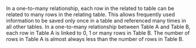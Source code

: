 In a one-to-many relationship, each row in the related to table can be related to many rows in the relating table. This allows frequently used information to be saved only once in a table and referenced many times in all other tables. In a one-to-many relationship between Table A and Table B, each row in Table A is linked to 0, 1 or many rows in Table B. The number of rows in Table A is almost always less than the number of rows in Table B.

